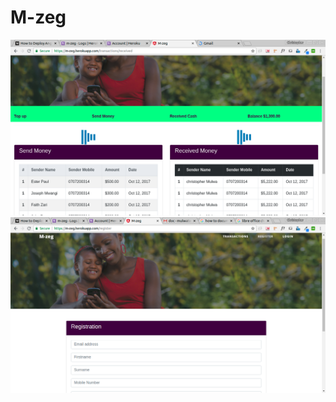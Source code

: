 # M-zeg


![alt tag](https://github.com/mulwa/M-zeg/blob/master/screenshots/transactionppage.png "Main  Navigation")
![alt tag](https://github.com/mulwa/M-zeg/blob/master/screenshots/registation.png "registration")
